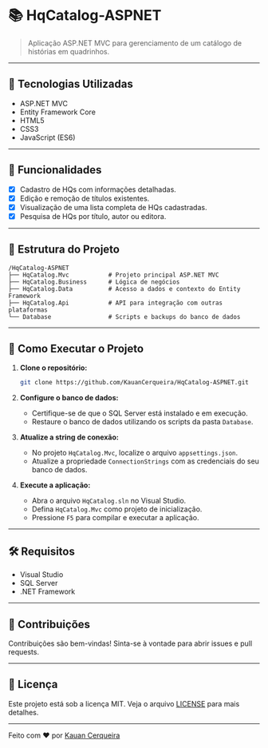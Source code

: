 # 📚 HqCatalog-ASPNET

> Aplicação ASP.NET MVC para gerenciamento de um catálogo de histórias em quadrinhos.

---

## 🚀 Tecnologias Utilizadas

- ASP.NET MVC
- Entity Framework Core
- HTML5
- CSS3
- JavaScript (ES6)

---

## 🧰 Funcionalidades

- [x] Cadastro de HQs com informações detalhadas.
- [x] Edição e remoção de títulos existentes.
- [x] Visualização de uma lista completa de HQs cadastradas.
- [x] Pesquisa de HQs por título, autor ou editora.

---

## 📂 Estrutura do Projeto

```
/HqCatalog-ASPNET
├── HqCatalog.Mvc           # Projeto principal ASP.NET MVC
├── HqCatalog.Business      # Lógica de negócios
├── HqCatalog.Data          # Acesso a dados e contexto do Entity Framework
├── HqCatalog.Api           # API para integração com outras plataformas
└── Database                # Scripts e backups do banco de dados
```

---

## 🔧 Como Executar o Projeto

1. **Clone o repositório:**

   ```bash
   git clone https://github.com/KauanCerqueira/HqCatalog-ASPNET.git
   ```

2. **Configure o banco de dados:**

   - Certifique-se de que o SQL Server está instalado e em execução.
   - Restaure o banco de dados utilizando os scripts da pasta `Database`.

3. **Atualize a string de conexão:**

   - No projeto `HqCatalog.Mvc`, localize o arquivo `appsettings.json`.
   - Atualize a propriedade `ConnectionStrings` com as credenciais do seu banco de dados.

4. **Execute a aplicação:**

   - Abra o arquivo `HqCatalog.sln` no Visual Studio.
   - Defina `HqCatalog.Mvc` como projeto de inicialização.
   - Pressione `F5` para compilar e executar a aplicação.

---

## 🛠️ Requisitos

- Visual Studio
- SQL Server
- .NET Framework

---

## 🤝 Contribuições

Contribuições são bem-vindas! Sinta-se à vontade para abrir issues e pull requests.

---

## 📄 Licença

Este projeto está sob a licença MIT. Veja o arquivo [LICENSE](LICENSE) para mais detalhes.

---

Feito com ❤️ por [Kauan Cerqueira](https://github.com/KauanCerqueira)

